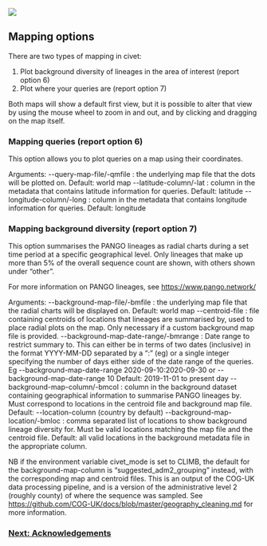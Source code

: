 ![](./doc_figures/website_header.png)


## Mapping options
 
There are two types of mapping in civet:
1. Plot background diversity of lineages in the area of interest (report option 6)
2. Plot where your queries are (report option 7) 
 
Both maps will show a default first view, but it is possible to alter that view by using the mouse wheel to zoom in and out, and by clicking and dragging on the map itself.
 
### Mapping queries (report option 6)
 
This option allows you to plot queries on a map using their coordinates.
 
Arguments:
--query-map-file/-qmfile : the underlying map file that the dots will be plotted on. Default: world map
--latitude-column/-lat : column in the metadata that contains latitude information for queries. Default: latitude
--longitude-column/-long : column in the metadata that contains longitude information for queries. Default: longitude
 
### Mapping background diversity (report option 7)
 
This option summarises the PANGO lineages as radial charts during a set time period at a specific geographical level. Only lineages that make up more than 5% of the overall sequence count are shown, with others shown under “other”.
 
For more information on PANGO lineages, see https://www.pango.network/
 
Arguments:
--background-map-file/-bmfile : the underlying map file that the radial charts will be displayed on. 
Default: world map
--centroid-file : file containing centroids of locations that lineages are summarised by, used to place radial plots on the map. Only necessary if a custom background map file is provided.
--background-map-date-range/-bmrange : Date range to restrict summary to. This can either be in terms of two dates (inclusive) in the format YYYY-MM-DD separated by a “:” (eg) or a single integer specifying the number of days either side of the date range of the queries. Eg --background-map-date-range 2020-09-10:2020-09-30 or --background-map-date-range 10 
Default: 2019-11-01 to present day
--background-map-column/-bmcol : column in the background dataset containing geographical information to summarise PANGO lineages by. Must correspond to locations in the centroid file and background map file. 
Default: --location-column (country by default)
--background-map-location/-bmloc : comma separated list of locations to show background lineage diversity for. Must be valid locations matching the map file and the centroid file. 
Default: all valid locations in the background metadata file in the appropriate column.
 
NB if the environment variable civet_mode is set to CLIMB, the default for the background-map-column is “suggested_adm2_grouping” instead, with the corresponding map and centroid files. This is an output of the COG-UK data processing pipeline, and is a version of the administrative level 2 (roughly county) of where the sequence was sampled. See https://github.com/COG-UK/docs/blob/master/geography_cleaning.md for more information.


### [Next: Acknowledgements](./acknowledgements.md)
